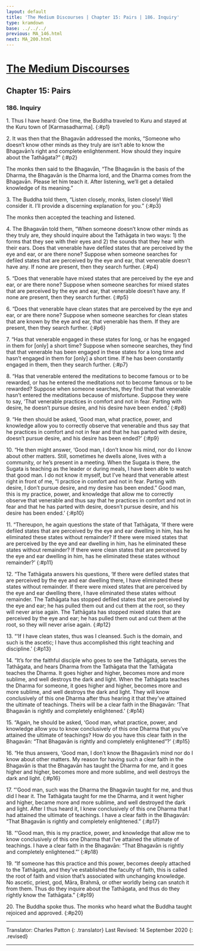 ```yaml
---
layout: default
title: 'The Medium Discourses | Chapter 15: Pairs | 186. Inquiry'
type: kramdown
base: ../../../
previous: MA_146.html
next: MA_200.html
---
```


# [The Medium Discourses](index.html)
## Chapter 15: Pairs
### 186. Inquiry

1\. Thus I have heard: One time, the Buddha traveled to Kuru and stayed at the Kuru town of [Karmasadharma].
{:#p1}

2\. It was then that the Bhagavān addressed the monks, “Someone who doesn’t know other minds as they truly are isn’t able to know the Bhagavān’s right and complete enlightenment. How should they inquire about the Tathāgata?”
{:#p2}

The monks then said to the Bhagavān, “The Bhagavān is the basis of the Dharma, the Bhagavān is the Dharma lord, and the Dharma comes from the Bhagavān. Please let him teach it. After listening, we’ll get a detailed knowledge of its meaning.”

3\. The Buddha told them, “Listen closely, monks, listen closely! Well consider it. I’ll provide a discerning explanation for you.”
{:#p3}

The monks then accepted the teaching and listened.

4\. The Bhagavān told them, “When someone doesn’t know other minds as they truly are, they should inquire about the Tathāgata in two ways: 1) the forms that they see with their eyes and 2) the sounds that they hear with their ears. Does that venerable have defiled states that are perceived by the eye and ear, or are there none? Suppose when someone searches for defiled states that are perceived by the eye and ear, that venerable doesn’t have any. If none are present, then they search further.
{:#p4}

5\. “Does that venerable have mixed states that are perceived by the eye and ear, or are there none? Suppose when someone searches for mixed states that are perceived by the eye and ear, that venerable doesn’t have any. If none are present, then they search further.
{:#p5}

6\. “Does that venerable have clean states that are perceived by the eye and ear, or are there none? Suppose when someone searches for clean states that are known by the eye and ear, that venerable has them. If they are present, then they search further.
{:#p6}

7\. “Has that venerable engaged in these states for long, or has he engaged in them for [only] a short time? Suppose when someone searches, they find that that venerable has been engaged in these states for a long time and hasn’t engaged in them for [only] a short time. If he has been constantly engaged in them, then they search further.
{:#p7}

8\. “Has that venerable entered the meditations to become famous or to be rewarded, or has he entered the meditations not to become famous or to be rewarded? Suppose when someone searches, they find that that venerable hasn’t entered the meditations because of misfortune. Suppose they were to say, ‘That venerable practices in comfort and not in fear. Parting with desire, he doesn’t pursue desire, and his desire have been ended.’
{:#p8}

9\. “He then should be asked, ‘Good man, what practice, power, and knowledge allow you to correctly observe that venerable and thus say that he practices in comfort and not in fear and that he has parted with desire, doesn’t pursue desire, and his desire has been ended?’
{:#p9}

10\. “He then might answer, ‘Good man, I don’t know his mind, nor do I know about other matters. Still, sometimes he dwells alone, lives with a community, or he’s present in a meeting. When the Sugata is there, the Sugata is teaching as the leader or during meals, I have been able to watch that good man. I do not know it myself, but I’ve heard that venerable attest right in front of me, “I practice in comfort and not in fear. Parting with desire, I don’t pursue desire, and my desire has been ended.” Good man, this is my practice, power, and knowledge that allow me to correctly observe that venerable and thus say that he practices in comfort and not in fear and that he has parted with desire, doesn’t pursue desire, and his desire has been ended.’
{:#p10}

11\. “Thereupon, he again questions the state of that Tathāgata, ‘If there were defiled states that are perceived by the eye and ear dwelling in him, has he eliminated these states without remainder? If there were mixed states that are perceived by the eye and ear dwelling in him, has he eliminated these states without remainder? If there were clean states that are perceived by the eye and ear dwelling in him, has he eliminated these states without remainder?’
{:#p11}

12\. “The Tathāgata answers his questions, ‘If there were defiled states that are perceived by the eye and ear dwelling there, I have eliminated these states without remainder. If there were mixed states that are perceived by the eye and ear dwelling there, I have eliminated these states without remainder. The Tathāgata has stopped defiled states that are perceived by the eye and ear; he has pulled them out and cut them at the root, so they will never arise again. The Tathāgata has stopped mixed states that are perceived by the eye and ear; he has pulled them out and cut them at the root, so they will never arise again.
{:#p12}

13\. “‘If I have clean states, thus was I cleansed. Such is the domain, and such is the ascetic; I have thus accomplished this right teaching and discipline.’
{:#p13}

14\. “It’s for the faithful disciple who goes to see the Tathāgata, serves the Tathāgata, and hears Dharma from the Tathāgata that the Tathāgata teaches the Dharma. It goes higher and higher, becomes more and more sublime, and well destroys the dark and light. When the Tathāgata teaches the Dharma for someone, it goes higher and higher, becomes more and more sublime, and well destroys the dark and light. They will know conclusively of this one Dharma after thus hearing it that they’ve attained the ultimate of teachings. Theirs will be a clear faith in the Bhagavān: ‘That Bhagavān is rightly and completely enlightened.’
{:#p14}

15\. “Again, he should be asked, ‘Good man, what practice, power, and knowledge allow you to know conclusively of this one Dharma that you’ve attained the ultimate of teachings? How do you have this clear faith in the Bhagavān: “That Bhagavān is rightly and completely enlightened”?’
{:#p15}

16\. “He thus answers, ‘Good man, I don’t know the Bhagavān’s mind nor do I know about other matters. My reason for having such a clear faith in the Bhagavān is that the Bhagavān has taught the Dharma for me, and it goes higher and higher, becomes more and more sublime, and well destroys the dark and light.
{:#p16}

17\. “‘Good man, such was the Dharma the Bhagavān taught for me, and thus did I hear it. The Tathāgata taught for me the Dharma, and it went higher and higher, became more and more sublime, and well destroyed the dark and light. After I thus heard it, I knew conclusively of this one Dharma that I had attained the ultimate of teachings. I have a clear faith in the Bhagavān: “That Bhagavān is rightly and completely enlightened.”
{:#p17}

18\. “‘Good man, this is my practice, power, and knowledge that allow me to know conclusively of this one Dharma that I’ve attained the ultimate of teachings. I have a clear faith in the Bhagavān: “That Bhagavān is rightly and completely enlightened.”’
{:#p18}

19\. “If someone has this practice and this power, becomes deeply attached to the Tathāgata, and they’ve established the faculty of faith, this is called the root of faith and vision that’s associated with unchanging knowledge. No ascetic, priest, god, Māra, Brahmā, or other worldly being can snatch it from them. Thus do they inquire about the Tathāgata, and thus do they rightly know the Tathāgata.”
{:#p19}

20\. The Buddha spoke thus. The monks who heard what the Buddha taught rejoiced and approved.
{:#p20}

---

Translator: Charles Patton
{: .translator}
Last Revised: 14 September 2020
{: .revised}

---
